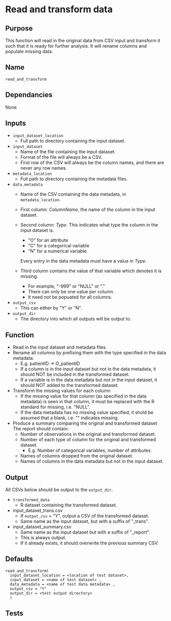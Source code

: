 # Read and transform data

## Purpose
This function will read in the original data from CSV input and transform it such that it is ready for further analysis. It will rename columns and populate missing data.

## Name
`read_and_transform`

## Dependancies
None

## Inputs
* `input_dataset_location`
  * Full path to directory containing the input dataset.
* `input_dataset`
  * Name of the file containing the input dataset.
  * Format of the file will always be a CSV.  
  * First row of the CSV will always be the column names, and there are never any row names.
* `metadata_location`
  * Full path to directory containing the metadata files.
* `data_metadata`
  * Name of the CSV containing the data metadata, in `metadata_location`.
  * First column: _ColumnName_, the name of the column in the input dataset.
  * Second column: _Type_.
    This indicates what type the column in the input dataset is.
    * "O" for an attribute
    * "C" for a categorical variable
    * "N" for a numerical variable

    Every entry in the data metadata must have a value in _Type_.
  * Third column contains the value of that variable which denotes it is missing.
    * For example, "-999" or "NULL" or "."
    * There can only be one value per column.
    * It need not be popuated for all columns.
* `output_csv`
  * This can either by "Y" or "N".
* `output_dir`
  * The directory into which all outputs will be output to.

## Function
* Read in the input dataset and metadata files.
* Rename all columns by prefixing them with the type specified in the data metadata.
  * E.g. patientID -> O_patientID
  * If a column is in the input dataset but not in the data metadata, it should NOT be included in the transformed dataset.
  * If a variable is in the data metadata but not in the input dataset, it should NOT added to the transformed dataset.
* Transform the missing values for each column
    * If the missing value for that column (as specified in the data metadata) is seen in that column, it must be replaced with the R standard for missing, i.e. "NULL".
    * If the data metadata has no missing value specified, it shold be assumed that a blank, i.e. "" indicates missing.
* Produce a summary comparing the original and transformed dataset The report should contain:
  * Number of observations in the original and transformed dataset.
  * Number of each type of column for the original and transformed dataset.
    * E.g. Number of categorical variables, number of attributes
  * Names of columns dropped from the original dataset.
  * Names of columns in the data metadata but not in the input dataset.

## Output
All CSVs below should be output to the `output_dir`.
* `transformed_data`
  * R dataset containing the transformed dataset.
* input_dataset\_trans.csv
  * If `output_csv` = "Y", output a CSV of the transformed dataset.
  * Same name as the input dataset, but with a suffix of "\_trans".
* input_dataset\_summary.csv
  * Same name as the input dataset but with a suffix of "\_report".
  * This is always output.
  * If it already exists, it should overwrite the previous summary CSV.

## Defaults
```
read_and_transform(
  input_dataset_location = <location of test dataset>,
  input_dataset = <name of test dataset> ,
  data_metadata = <name of test data metadata> ,
  output_csv = "Y"   ,
  output_dir = <test output directory>
  )  
```
## Tests
